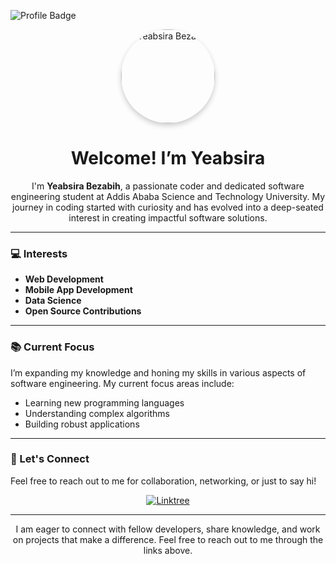![Profile Badge](https://img.shields.io/badge/Profile-Active-brightgreen)

<div align="center">
  <img src="#" alt="Yeabsira Bezabih" width="150" style="border-radius: 50%; box-shadow: 0px 4px 8px rgba(0, 0, 0, 0.2);">
  
  <h1>Welcome! I’m Yeabsira</h1>
  
  <p>I'm <strong>Yeabsira Bezabih</strong>, a passionate coder and dedicated software engineering student at Addis Ababa Science and Technology University. My journey in coding started with curiosity and has evolved into a deep-seated interest in creating impactful software solutions.</p>
</div>

---

### 💻 Interests
- **Web Development**
- **Mobile App Development**
- **Data Science**
- **Open Source Contributions**

---

### 📚 Current Focus
I’m expanding my knowledge and honing my skills in various aspects of software engineering. My current focus areas include:
- Learning new programming languages
- Understanding complex algorithms
- Building robust applications

---

### 🤝 Let's Connect
Feel free to reach out to me for collaboration, networking, or just to say hi!

<div align="center">
 <a href="https://linktr.ee/YeabsiraBezabih" style="margin: 0 10px;">
  <img src="https://img.shields.io/badge/Linktree-%23000000.svg?style=for-the-badge&logo=linktree&logoColor=white" alt="Linktree">
</a>
</div>

---

<div align="center">
  <p>I am eager to connect with fellow developers, share knowledge, and work on projects that make a difference. Feel free to reach out to me through the links above.</p>
</div>

